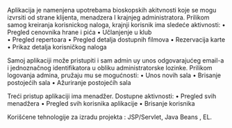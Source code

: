 Aplikacija je namenjena upotrebama bioskopskih akitvnosti koje se mogu izvrsiti od strane klijenta, menadzera I krajnjeg administratora. Prilikom samog kreiranja korisnickog naloga, krajnji korisnik ima sledeće aktivnosti: 
• Pregled cenovnika hrane i pića
• Učlanjenje u klub		 
• Pregled repertoara
• Pregled detalja dostupnih filmova
• Rezervacija karte
• Prikaz detalja korisničkog naloga

Samoj aplikaciji može pristupiti i sam admin uy unos odgovarajućeg email-a i jednoznačnog identifikatora u obliku administratorske lozinke. Prilikom logovanja admina, pružaju mu se mogućnosti:
• Unos novih sala
• Brisanje postojećih sala
• Ažuriranje postojećih sala 

Treći pristup aplikaciji ima menadžer. Dostupne aktivnosti:
• Pregled svih menadžera
• Pregled svih korisnika aplikacije
• Brisanje korisnika
 
 Korišćene tehnologije za izradu projekta : JSP/Servlet, Java Beans , EL.
